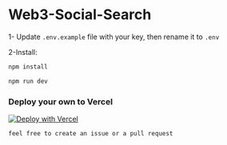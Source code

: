 # Web3-Social-Search

1- Update `.env.example` file with your key, then rename it to `.env`

2-Install:

```sh
npm install
```
```sh
npm run dev
```

### Deploy your own to Vercel

[![Deploy with Vercel](https://vercel.com/button)](https://vercel.com/new/clone?repository-url=https://github.com/snftpro/Web3-Social-Search&env=NEXT_PUBLIC_TEMPLATE_CLIENT_ID)

`feel free to create an issue or a pull request`
